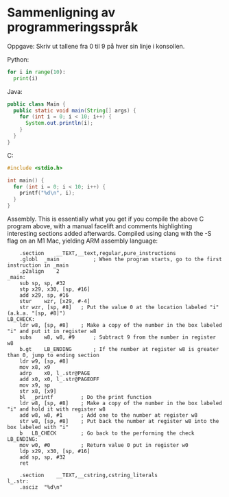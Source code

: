 # Sammenligning av programmeringsspråk

Oppgave: Skriv ut tallene fra 0 til 9 på hver sin linje i konsollen.

Python:
```python
for i in range(10):
  print(i)
```

Java:
```java
public class Main {
  public static void main(String[] args) {
    for (int i = 0; i < 10; i++) {
      System.out.println(i);
    }
  }
}
```

C:
```C
#include <stdio.h>

int main() {
  for (int i = 0; i < 10; i++) {
    printf("%d\n", i);
  }
}
```

Assembly. This is essentially what you get if you compile the above C program above, with a manual facelift and comments highlighting interesting sections added afterwards. Compiled using clang with the -S flag on an M1 Mac, yielding ARM assembly language:
```
	.section	__TEXT,__text,regular,pure_instructions
	.globl	_main           ; When the program starts, go to the first instruction in _main
	.p2align	2
_main:
	sub	sp, sp, #32
	stp	x29, x30, [sp, #16]
	add	x29, sp, #16
	stur	wzr, [x29, #-4]
	str	wzr, [sp, #8]   ; Put the value 0 at the location labeled "i" (a.k.a. "[sp, #8]")
LB_CHECK:
	ldr	w8, [sp, #8]    ; Make a copy of the number in the box labeled "i" and put it in register w8
	subs	w8, w8, #9      ; Subtract 9 from the number in register w8
	b.gt	LB_ENDING       ; If the number at register w8 is greater than 0, jump to ending section
	ldr	w9, [sp, #8]
	mov	x8, x9
	adrp	x0, l_.str@PAGE
	add	x0, x0, l_.str@PAGEOFF
	mov	x9, sp
	str	x8, [x9]
	bl	_printf         ; Do the print function
	ldr	w8, [sp, #8]    ; Make a copy of the number in the box labeled "i" and hold it with register w8
	add	w8, w8, #1      ; Add one to the number at register w8
	str	w8, [sp, #8]    ; Put back the number at register w8 into the box labeled with "i"
	b	LB_CHECK        ; Go back to the performing the check
LB_ENDING:
	mov	w0, #0          ; Return value 0 put in register w0
	ldp	x29, x30, [sp, #16] 
	add	sp, sp, #32
	ret
  
	.section	__TEXT,__cstring,cstring_literals
l_.str:
	.asciz	"%d\n"
```
